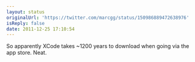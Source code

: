 ```yaml
---
layout: status
originalUrl: 'https://twitter.com/marcgg/status/150986889472638976'
isReply: false
date: 2011-12-25 17:10:54
---
```


So apparently XCode takes ~1200 years to download when going via the app store. Neat.
